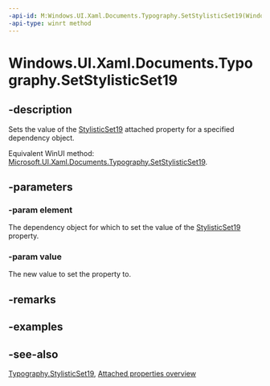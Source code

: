 ```yaml
---
-api-id: M:Windows.UI.Xaml.Documents.Typography.SetStylisticSet19(Windows.UI.Xaml.DependencyObject,System.Boolean)
-api-type: winrt method
---
```


<!-- Method syntax
public void SetStylisticSet19(Windows.UI.Xaml.DependencyObject element, System.Boolean value)
-->

# Windows.UI.Xaml.Documents.Typography.SetStylisticSet19

## -description
Sets the value of the [StylisticSet19](typography_stylisticset19.md) attached property for a specified dependency object.

Equivalent WinUI method: [Microsoft.UI.Xaml.Documents.Typography.SetStylisticSet19](/windows/winui/api/microsoft.ui.xaml.documents.typography.setstylisticset19).

## -parameters
### -param element
The dependency object for which to set the value of the [StylisticSet19](typography_stylisticset19.md) property.

### -param value
The new value to set the property to.

## -remarks

## -examples

## -see-also

[Typography.StylisticSet19](typography_stylisticset19.md), [Attached properties overview](/windows/uwp/xaml-platform/attached-properties-overview)
